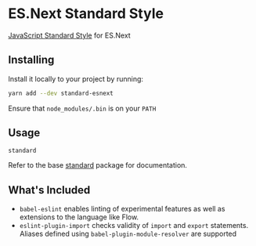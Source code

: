 # ES.Next Standard Style
[JavaScript Standard Style](https://github.com/feross/standard) for ES.Next

## Installing
Install it locally to your project by running:

```bash
yarn add --dev standard-esnext
```

Ensure that `node_modules/.bin` is on your `PATH`

## Usage
```
standard
```

Refer to the base [standard](https://github.com/feross/standard) package for
documentation.

## What's Included
* `babel-eslint` enables linting of experimental features as well
  as extensions to the language like Flow.
* `eslint-plugin-import` checks validity of `import` and `export` statements.
  Aliases defined using `babel-plugin-module-resolver` are supported
